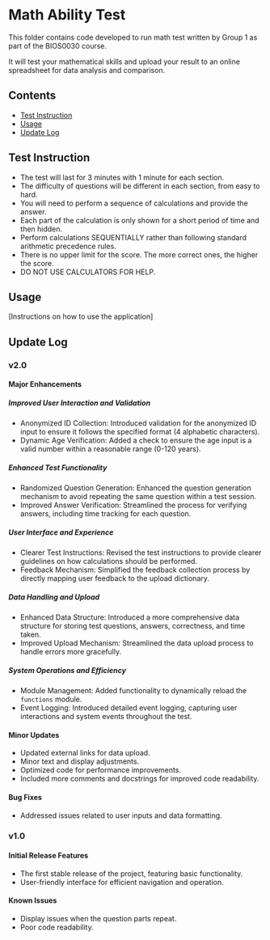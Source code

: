 # Math Ability Test

This folder contains code developed to run math test written by Group 1 as part of the BIOS0030 course.

It will test your mathematical skills and upload your result to an online spreadsheet for data analysis and comparison.

## Contents
- [Test Instruction](#test-instruction)
- [Usage](#usage)
- [Update Log](#update-log)
  
## Test Instruction

* The test will last for 3 minutes with 1 minute for each section.
* The difficulty of questions will be different in each section, from easy to hard.
* You will need to perform a sequence of calculations and provide the answer.
* Each part of the calculation is only shown for a short period of time and then hidden.
* Perform calculations SEQUENTIALLY rather than following standard arithmetic precedence rules.
* There is no upper limit for the score. The more correct ones, the higher the score.
* DO NOT USE CALCULATORS FOR HELP.

## Usage

[Instructions on how to use the application]

## Update Log

### v2.0

#### Major Enhancements

##### Improved User Interaction and Validation
- Anonymized ID Collection: Introduced validation for the anonymized ID input to ensure it follows the specified format (4 alphabetic characters).
- Dynamic Age Verification: Added a check to ensure the age input is a valid number within a reasonable range (0-120 years).

##### Enhanced Test Functionality
- Randomized Question Generation: Enhanced the question generation mechanism to avoid repeating the same question within a test session.
- Improved Answer Verification: Streamlined the process for verifying answers, including time tracking for each question.

##### User Interface and Experience
- Clearer Test Instructions: Revised the test instructions to provide clearer guidelines on how calculations should be performed.
- Feedback Mechanism: Simplified the feedback collection process by directly mapping user feedback to the upload dictionary.

##### Data Handling and Upload
- Enhanced Data Structure: Introduced a more comprehensive data structure for storing test questions, answers, correctness, and time taken.
- Improved Upload Mechanism: Streamlined the data upload process to handle errors more gracefully.

##### System Operations and Efficiency
- Module Management: Added functionality to dynamically reload the `functions` module.
- Event Logging: Introduced detailed event logging, capturing user interactions and system events throughout the test.

#### Minor Updates
- Updated external links for data upload.
- Minor text and display adjustments.
- Optimized code for performance improvements.
- Included more comments and docstrings for improved code readability.

#### Bug Fixes
- Addressed issues related to user inputs and data formatting.

### v1.0

#### Initial Release Features
- The first stable release of the project, featuring basic functionality.
- User-friendly interface for efficient navigation and operation.

#### Known Issues
- Display issues when the question parts repeat.
- Poor code readability.

